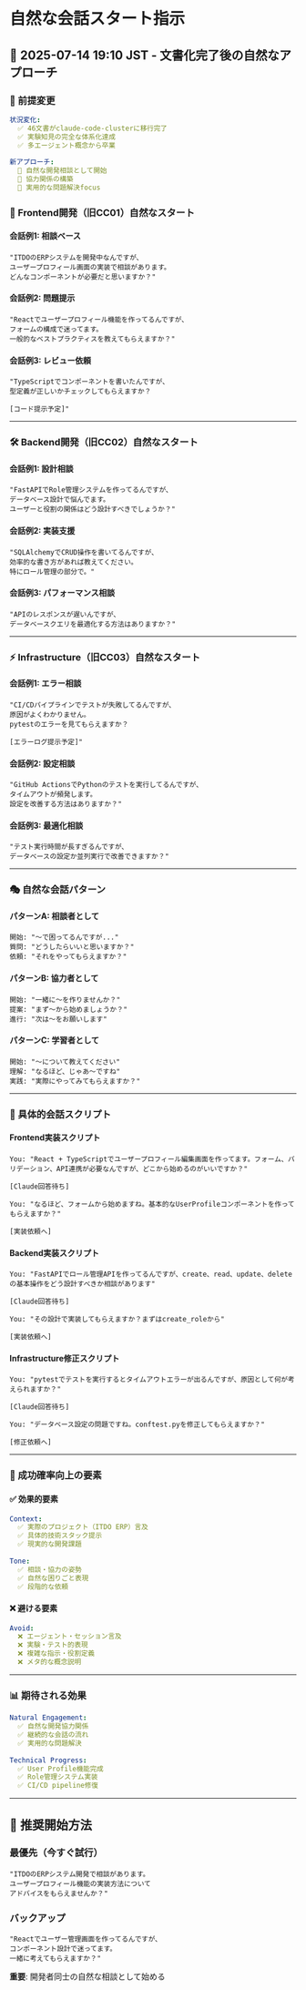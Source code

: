 # 自然な会話スタート指示

## 📅 2025-07-14 19:10 JST - 文書化完了後の自然なアプローチ

### 🎯 前提変更

```yaml
状況変化:
  ✅ 46文書がclaude-code-clusterに移行完了
  ✅ 実験知見の完全な体系化達成
  ✅ 多エージェント概念から卒業
  
新アプローチ:
  💬 自然な開発相談として開始
  🤝 協力関係の構築
  🔧 実用的な問題解決focus
```

### 💬 Frontend開発（旧CC01）自然なスタート

#### 会話例1: 相談ベース
```
"ITDOのERPシステムを開発中なんですが、
ユーザープロフィール画面の実装で相談があります。
どんなコンポーネントが必要だと思いますか？"
```

#### 会話例2: 問題提示
```
"Reactでユーザープロフィール機能を作ってるんですが、
フォームの構成で迷ってます。
一般的なベストプラクティスを教えてもらえますか？"
```

#### 会話例3: レビュー依頼
```
"TypeScriptでコンポーネントを書いたんですが、
型定義が正しいかチェックしてもらえますか？

[コード提示予定]"
```

---

### 🛠️ Backend開発（旧CC02）自然なスタート

#### 会話例1: 設計相談
```
"FastAPIでRole管理システムを作ってるんですが、
データベース設計で悩んでます。
ユーザーと役割の関係はどう設計すべきでしょうか？"
```

#### 会話例2: 実装支援
```
"SQLAlchemyでCRUD操作を書いてるんですが、
効率的な書き方があれば教えてください。
特にロール管理の部分で。"
```

#### 会話例3: パフォーマンス相談
```
"APIのレスポンスが遅いんですが、
データベースクエリを最適化する方法はありますか？"
```

---

### ⚡ Infrastructure（旧CC03）自然なスタート

#### 会話例1: エラー相談
```
"CI/CDパイプラインでテストが失敗してるんですが、
原因がよくわかりません。
pytestのエラーを見てもらえますか？

[エラーログ提示予定]"
```

#### 会話例2: 設定相談
```
"GitHub ActionsでPythonのテストを実行してるんですが、
タイムアウトが頻発します。
設定を改善する方法はありますか？"
```

#### 会話例3: 最適化相談
```
"テスト実行時間が長すぎるんですが、
データベースの設定か並列実行で改善できますか？"
```

---

### 🎭 自然な会話パターン

#### パターンA: 相談者として
```
開始: "〜で困ってるんですが..."
質問: "どうしたらいいと思いますか？"
依頼: "それをやってもらえますか？"
```

#### パターンB: 協力者として
```
開始: "一緒に〜を作りませんか？"
提案: "まず〜から始めましょうか？"
進行: "次は〜をお願いします"
```

#### パターンC: 学習者として
```
開始: "〜について教えてください"
理解: "なるほど、じゃあ〜ですね"
実践: "実際にやってみてもらえますか？"
```

---

### 🔧 具体的会話スクリプト

#### Frontend実装スクリプト
```
You: "React + TypeScriptでユーザープロフィール編集画面を作ってます。フォーム、バリデーション、API連携が必要なんですが、どこから始めるのがいいですか？"

[Claude回答待ち]

You: "なるほど、フォームから始めますね。基本的なUserProfileコンポーネントを作ってもらえますか？"

[実装依頼へ]
```

#### Backend実装スクリプト
```
You: "FastAPIでロール管理APIを作ってるんですが、create、read、update、deleteの基本操作をどう設計すべきか相談があります"

[Claude回答待ち]

You: "その設計で実装してもらえますか？まずはcreate_roleから"

[実装依頼へ]
```

#### Infrastructure修正スクリプト
```
You: "pytestでテストを実行するとタイムアウトエラーが出るんですが、原因として何が考えられますか？"

[Claude回答待ち]

You: "データベース設定の問題ですね。conftest.pyを修正してもらえますか？"

[修正依頼へ]
```

---

### 🎯 成功確率向上の要素

#### ✅ 効果的要素
```yaml
Context:
  ✅ 実際のプロジェクト（ITDO ERP）言及
  ✅ 具体的技術スタック提示
  ✅ 現実的な開発課題
  
Tone:
  ✅ 相談・協力の姿勢
  ✅ 自然な困りごと表現
  ✅ 段階的な依頼
```

#### ❌ 避ける要素
```yaml
Avoid:
  ❌ エージェント・セッション言及
  ❌ 実験・テスト的表現
  ❌ 複雑な指示・役割定義
  ❌ メタ的な概念説明
```

---

### 📊 期待される効果

```yaml
Natural Engagement:
  ✅ 自然な開発協力関係
  ✅ 継続的な会話の流れ
  ✅ 実用的な問題解決
  
Technical Progress:
  ✅ User Profile機能完成
  ✅ Role管理システム実装
  ✅ CI/CD pipeline修復
```

---

## 🚀 推奨開始方法

### 最優先（今すぐ試行）
```
"ITDOのERPシステム開発で相談があります。
ユーザープロフィール機能の実装方法について
アドバイスをもらえませんか？"
```

### バックアップ
```
"Reactでユーザー管理画面を作ってるんですが、
コンポーネント設計で迷ってます。
一緒に考えてもらえますか？"
```

**重要**: 開発者同士の自然な相談として始める